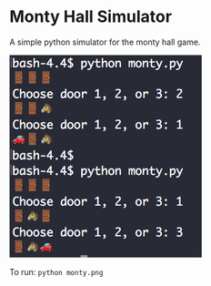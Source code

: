 # Monty Hall Simulator
A simple python simulator for the monty hall game.

![screenshot](monty.png)

To run:
`python monty.png`
